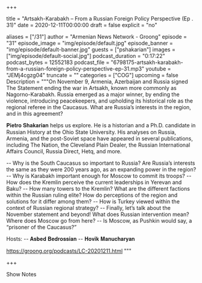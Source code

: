 
+++

title = "Artsakh-Karabakh – From a Russian Foreign Policy Perspective (Ep . 31)"
date = 2020-12-11T00:00:00
draft = false
explicit = "no"

aliases = ["/31"]
author = "Armenian News Network - Groong"
episode = "31"
episode_image = "img/episode/default.jpg"
episode_banner = "img/episode/default-banner.jpg"
guests = ["pshakarian"]
images = ["img/episode/default-social.jpg"]
podcast_duration = "0:17:22"
podcast_bytes = 12552183
podcast_file = "6798175-artsakh-karabakh-from-a-russian-foreign-policy-perspective-ep-31.mp3"
youtube = "JEMj4cgzg04"
truncate = ""
categories = ["COG"]
upcoming = false
Description = """On November 9, Armenia, Azerbaijan and Russia signed The Statement ending the war in Artsakh, known more commonly as Nagorno-Karabakh. Russia emerged as a major winner, by ending the violence, introducing peacekeepers, and upholding its historical role as the regional referee in the Caucasus. What are Russia’s interests in the region, and in this agreement?

𝐏𝐢𝐞𝐭𝐫𝐨 𝐒𝐡𝐚𝐤𝐚𝐫𝐢𝐚𝐧 helps us explore. He is a historian and a Ph.D. candidate in Russian History at the Ohio State University. His analyses on Russia, Armenia, and the post-Soviet space have appeared in several publications, including The Nation, the Cleveland Plain Dealer, the Russian International Affairs Council, Russia Direct, Hetq, and more.


-- Why is the South Caucasus so important to Russia? Are Russia’s interests the same as they were 200 years ago, as an expanding power in the region?
-- Why is Karabakh important enough for Moscow to commit its troops?
-- How does the Kremlin perceive the current leaderships in Yerevan and Baku?
-- How many towers to the Kremlin? What are the different factions within the Russian ruling elite? How do perceptions of the region and solutions for it differ among them?
-- How is Turkey viewed within the context of Russian regional strategy?
-- Finally, let’s talk about the November statement and beyond! What does Russian intervention mean? Where does Moscow go from here?
-- Is Moscow, as Pushkin would say, a “prisoner of the Caucasus?” 

Hosts:
-- 𝐀𝐬𝐛𝐞𝐝 𝐁𝐞𝐝𝐫𝐨𝐬𝐬𝐢𝐚𝐧
-- 𝐇𝐨𝐯𝐢𝐤 𝐌𝐚𝐧𝐮𝐜𝐡𝐚𝐫𝐲𝐚𝐧

https://groong.org/podcasts/LC-20201211.html
"""

+++

Show Notes


